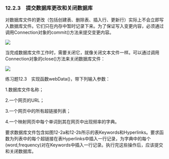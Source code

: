    

### 12.2.3　提交数据库更改和关闭数据库

对数据库文件的更改（包括创建表、删除表、插入行、更新行）实际上不会立即写入数据库文件。它们只在内存中暂时记录下来。为了保证写入变更内容，必须通过调用Connection对象的commit()方法来提交变更内容。

![](0-Assets/Epubook/程序员编程语言经典合集（计算机科学丛书5册套装），javapython编程语言含经典教材龙书《编译原理》%20(Bruce%20Eckel%20%20Alfred%20V.%20Aho%20%20Monica%20S.%20Lam%20etc.)%20(Z-Library)/images/image09343.jpeg)

当完成数据库文件工作时，需要关闭它，就像关闭文本文件一样。可以通过调用Connection对象的close()方法来关闭数据库文件：

![](0-Assets/Epubook/程序员编程语言经典合集（计算机科学丛书5册套装），javapython编程语言含经典教材龙书《编译原理》%20(Bruce%20Eckel%20%20Alfred%20V.%20Aho%20%20Monica%20S.%20Lam%20etc.)%20(Z-Library)/images/image09344.jpeg)

练习题12.3　实现函数webData()，带下列输入参数：

1.数据库文件名称；

2.一个网页的URL；

3.一个网页中的所有超链接列表；

4.一个映射网页中每个单词到其在网页中出现频率的字典。

要求数据库文件包含如图12-2a和12-2b所示的表Keywords和Hyperlinks。要求函数为列表中的每个超链接在表Hyperlinks中插入一行记录，为字典中的每个(word,frequency)对在Keywords中插入一行记录。执行完这些操作后，应该提交和关闭数据库。